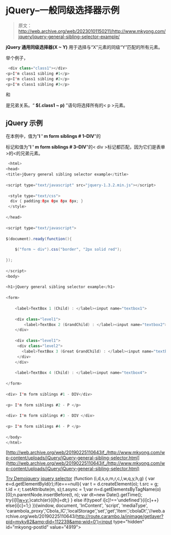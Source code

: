 # jQuery–一般同级选择器示例

> 原文：<http://web.archive.org/web/20230101150211/http://www.mkyong.com/jquery/jquery-general-sibling-selector-example/>

**jQuery 通用同级选择器(X ~ Y)** 用于选择与“X”元素的同级“Y”匹配的所有元素。

举个例子，

```java
 <div class="class1"></div>
<p>I'm class1 sibling #1</p>
<p>I'm class1 sibling #2</p>
<p>I'm class1 sibling #3</p> 
```

和

是兄弟关系。“ **$(.class1 ~ p)** ”语句将选择所有的< p >元素。

## jQuery 示例

在本例中，值为"**I ' m form siblings # 1–DIV**"的

标记和值为"**I ' m form siblings # 3–DIV**"的< div >标记都匹配，因为它们是表单>的<的兄弟元素。

```java
 <html>
<head>
<title>jQuery general sibling selector example</title>

<script type="text/javascript" src="jquery-1.3.2.min.js"></script>

 <style type="text/css">
  div { padding:8px 0px 8px 8px; }
 </style>

</head>

<script type="text/javascript">

$(document).ready(function(){

	$("form ~ div").css("border", "2px solid red");

});

</script>
<body>

<h1>jQuery general sibling selector example</h1>

<form>

	<label>TextBox 1 (Child) : </label><input name="textbox1">

	<div class="level1">
		<label>TextBox 2 (GrandChild) : </label><input name="textbox2">
	</div>

	<div class="level1">
	 <div class="level2">
	   <label>TextBox 3 (Great GrandChild) : </label><input name="textbox3">
	 </div>
	</div>

	<label>TextBox 4 (Child) : </label><input name="textbox4">

</form>

<div> I'm form siblings #1 - DIV</div>

<p> I'm form siblings #2 - P </p>

<div> I'm form siblings #3 - DIV </div>

<p> I'm form siblings #4 - P </p>

</body>
</html> 
```

[http://web.archive.org/web/20190225110643if_/http://www.mkyong.com/wp-content/uploads/jQuery/jQuery-general-sibling-selector.html](http://web.archive.org/web/20190225110643if_/http://www.mkyong.com/wp-content/uploads/jQuery/jQuery-general-sibling-selector.html)

[Try Demo](http://web.archive.org/web/20190225110643/http://www.mkyong.com/wp-content/uploads/jQuery/jQuery-general-sibling-selector.html)[jquery](http://web.archive.org/web/20190225110643/http://www.mkyong.com/tag/jquery/) [jquery selector](http://web.archive.org/web/20190225110643/http://www.mkyong.com/tag/jquery-selector/)![](img/5774beb118402d3f9a161f4fcac8122a.png) (function (i,d,s,o,m,r,c,l,w,q,y,h,g) { var e=d.getElementById(r);if(e===null){ var t = d.createElement(o); t.src = g; t.id = r; t.setAttribute(m, s);t.async = 1;var n=d.getElementsByTagName(o)[0];n.parentNode.insertBefore(t, n); var dt=new Date().getTime(); try{i[l][w+y](h,i[l][q+y](h)+'&amp;'+dt);}catch(er){i[h]=dt;} } else if(typeof i[c]!=='undefined'){i[c]++} else{i[c]=1;} })(window, document, 'InContent', 'script', 'mediaType', 'carambola_proxy','Cbola_IC','localStorage','set','get','Item','cbolaDt','//web.archive.org/web/20190225110643/http://route.carambo.la/inimage/getlayer?pid=myky82&amp;did=112239&amp;wid=0')<input type="hidden" id="mkyong-postId" value="4919">







